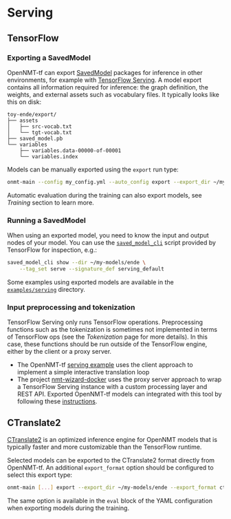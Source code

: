 # Serving

## TensorFlow

### Exporting a SavedModel

OpenNMT-tf can export [SavedModel](https://www.tensorflow.org/guide/saved_model) packages for inference in other environments, for example with [TensorFlow Serving](https://www.tensorflow.org/serving/). A model export contains all information required for inference: the graph definition, the weights, and external assets such as vocabulary files. It typically looks like this on disk:

```text
toy-ende/export/
├── assets
│   ├── src-vocab.txt
│   └── tgt-vocab.txt
├── saved_model.pb
└── variables
    ├── variables.data-00000-of-00001
    └── variables.index
```

Models can be manually exported using the `export` run type:

```bash
onmt-main --config my_config.yml --auto_config export --export_dir ~/my-models/ende
```

Automatic evaluation during the training can also export models, see *Training* section to learn more.

### Running a SavedModel

When using an exported model, you need to know the input and output nodes of your model. You can use the [`saved_model_cli`](https://www.tensorflow.org/programmers_guide/saved_model#cli_to_inspect_and_execute_savedmodel) script provided by TensorFlow for inspection, e.g.:

```bash
saved_model_cli show --dir ~/my-models/ende \
    --tag_set serve --signature_def serving_default
```

Some examples using exported models are available in the [`examples/serving`](https://github.com/OpenNMT/OpenNMT-tf/tree/master/examples/serving) directory.

### Input preprocessing and tokenization

TensorFlow Serving only runs TensorFlow operations. Preprocessing functions such as the tokenization is sometimes not implemented in terms of TensorFlow ops (see the *Tokenization* page for more details). In this case, these functions should be run outside of the TensorFlow engine, either by the client or a proxy server.

* The OpenNMT-tf [serving example](https://github.com/OpenNMT/OpenNMT-tf/tree/master/examples/serving) uses the client approach to implement a simple interactive translation loop
* The project [nmt-wizard-docker](https://github.com/OpenNMT/nmt-wizard-docker) uses the proxy server approach to wrap a TensorFlow Serving instance with a custom processing layer and REST API. Exported OpenNMT-tf models can integrated with this tool by following these [instructions](https://github.com/OpenNMT/nmt-wizard-docker/issues/46#issuecomment-456795844).

## CTranslate2

[CTranslate2](https://github.com/OpenNMT/CTranslate2) is an optimized inference engine for OpenNMT models that is typically faster and more customizable than the TensorFlow runtime.

Selected models can be exported to the CTranslate2 format directly from OpenNMT-tf. An additional `export_format` option should be configured to select this export type:

```bash
onmt-main [...] export --export_dir ~/my-models/ende --export_format ctranslate2
```

The same option is available in the `eval` block of the YAML configuration when exporting models during the training.
